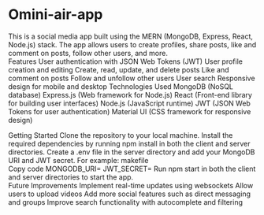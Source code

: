 # Omini-air-app
This is a social media app built using the MERN (MongoDB, Express, React, Node.js) stack. The app allows users to create profiles, share posts, like and comment on posts, follow other users, and more.
<br/>
Features
User authentication with JSON Web Tokens (JWT)
User profile creation and editing
Create, read, update, and delete posts
Like and comment on posts
Follow and unfollow other users
User search
Responsive design for mobile and desktop
Technologies Used
MongoDB (NoSQL database)
Express.js (Web framework for Node.js)
React (Front-end library for building user interfaces)
Node.js (JavaScript runtime)
JWT (JSON Web Tokens for user authentication)
Material UI (CSS framework for responsive design)<br/>

Getting Started
Clone the repository to your local machine.
Install the required dependencies by running npm install in both the client and server directories.
Create a .env file in the server directory and add your MongoDB URI and JWT secret. For example:
makefile
<br/>
Copy code
MONGODB_URI=<your MongoDB URI>
JWT_SECRET=<your JWT secret>
Run npm start in both the client and server directories to start the app.
<br/>
Future Improvements
Implement real-time updates using websockets
Allow users to upload videos
Add more social features such as direct messaging and groups
Improve search functionality with autocomplete and filtering
  
  
